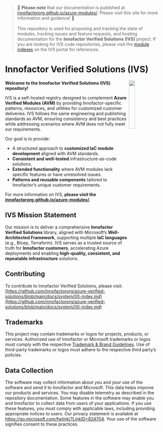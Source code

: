 <!-- markdownlint-disable -->
> 📄 **Please note** that our documentation is published at [innofactororg.github.io/azure-modules/](https://https://innofactororg.github.io/azure-modules/). Please visit this site for more information and guidance! 📄 <br><br>
> This repository is used for proposing and tracking the state of modules, tracking issues and feature requests, and hosting documentation for the **Innofactor Verified Solutions (IVS)** project. If you are looking for IVS code repositories, please visit the [module indexes](https://innofactor.github.io/Innofactor-Verified-Solutions/indexes/) on the IVS portal for references.
<!-- markdownlint-restore -->

# Innofactor Verified Solutions (IVS)

<img src="docs/static/img/ivs_logo.png" width=20% align=right>

**Welcome to the Innofactor Verified Solutions (IVS) repository!**

IVS is a self-hosted registry designed to complement **Azure Verified Modules (AVM)** by providing Innofactor-specific patterns, resources, and utilities for customized customer deliveries. IVS follows the same engineering and publishing standards as AVM, ensuring consistency and best practices while addressing scenarios where AVM does not fully meet our requirements.

Our goal is to provide:

- A structured approach to **customized IaC module development** aligned with AVM standards.
- **Consistent and well-tested** infrastructure-as-code solutions.
- **Extended functionality** where AVM modules lack specific features or have unresolved issues.
- **Patterns and reusable components** tailored to Innofactor’s unique customer requirements.

For more information on IVS, **please visit the [innofactororg.github.io/azure-modules/](https://innofactororg.github.io/azure-modules/)**.

## IVS Mission Statement

Our mission is to deliver a comprehensive **Innofactor Verified Solutions** library, aligned with Microsoft’s **Well-Architected Framework**, supporting multiple **IaC languages** (e.g., Bicep, Terraform). IVS serves as a trusted source of truth for **Innofactor customers**, accelerating Azure deployments and enabling **high-quality, consistent, and repeatable infrastructure** solutions.

## Contributing

To contribute to Innofactor Verified Solutions, please visit: [https://github.com/innofactororg/azure-verified-solutions/blob/main/docs/system/00-index.md](https://github.com/innofactororg/azure-verified-solutions/blob/main/docs/system/00-index.md)

## Trademarks

This project may contain trademarks or logos for projects, products, or services. Authorized use of Innofactor or Microsoft trademarks or logos must comply with the respective [Trademark & Brand Guidelines](https://www.microsoft.com/en-us/legal/intellectualproperty/trademarks/usage/general). Use of third-party trademarks or logos must adhere to the respective third party’s policies.

## Data Collection

The software may collect information about you and your use of the software and send it to Innofactor and Microsoft. This data helps improve our products and services. You may disable telemetry as described in the repository documentation. Some features in the software may enable you and Innofactor to collect data from users of your applications. If you use these features, you must comply with applicable laws, including providing appropriate notices to users. Our privacy statement is available at <https://go.microsoft.com/fwlink/?LinkID=824704>. Your use of the software signifies consent to these practices.

